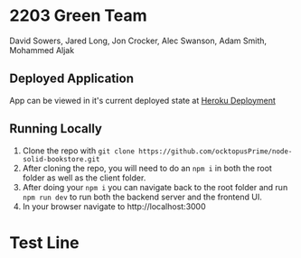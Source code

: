 # 2203 Green Team

David Sowers, Jared Long, Jon Crocker, Alec Swanson, Adam Smith, Mohammed Aljak

## Deployed Application

App can be viewed in it's current deployed state at
[Heroku Deployment](https://bookstore-green-team.herokuapp.com)

## Running Locally

1. Clone the repo with `git clone https://github.com/ocktopusPrime/node-solid-bookstore.git`
2. After cloning the repo, you will need to do an `npm i` in both the root folder as well as the
   client folder.
3. After doing your `npm i` you can navigate back to the root folder and run `npm run dev` to run
   both the backend server and the frontend UI.
4. In your browser navigate to http://localhost:3000

# Test Line
